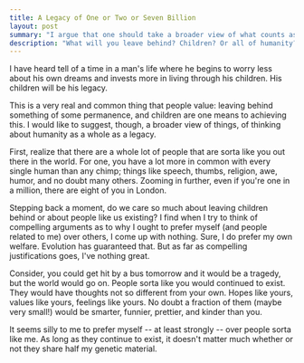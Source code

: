 ```yaml
---
title: A Legacy of One or Two or Seven Billion
layout: post
summary: "I argue that one should take a broader view of what counts as a legacy."
description: "What will you leave behind? Children? Or all of humanity?"
---
```


I have heard tell of a time in a man's life where he begins to worry less about
his own dreams and invests more in living through his children. His children
will be his legacy.

This is a very real and common thing that people value: leaving behind
something of some permanence, and children are one means to achieving this. I
would like to suggest, though, a broader view of things, of thinking about
humanity as a whole as a legacy.

First, realize that there are a whole lot of people that are sorta like you out
there in the world. For one, you have a lot more in common with every single
human than any chimp; things like speech, thumbs, religion, awe, humor, and no
doubt many others. Zooming in further, even if you're one in a million, there are
eight of you in London.

Stepping back a moment, do we care so much about leaving children behind or
about people like us existing? I find when I try to think of
compelling arguments as to why I ought to prefer myself (and people related to
me) over others, I come up
with nothing. Sure, I do prefer my own welfare. Evolution has guaranteed
that. But as far as compelling justifications goes, I've nothing great. 

Consider, you could get hit by a bus tomorrow and it would be a tragedy, but the
world would go on. People sorta like you would continued to exist. They would
have thoughts not so different from your own. Hopes like yours, values like
yours, feelings like yours. No doubt a fraction of them (maybe very small!)
would be smarter, funnier, prettier, and kinder than you.

It seems silly to me to prefer myself -- at least strongly -- over people sorta like me. As long as they
continue to exist, it doesn't matter much whether or not they share half my genetic material. 

